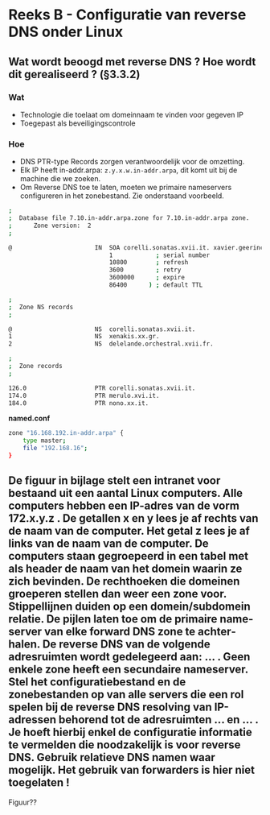 # Reeks B - Configuratie van reverse DNS onder Linux
## Wat wordt beoogd met reverse DNS ? Hoe wordt dit gerealiseerd ? (§3.3.2)
### Wat
* Technologie die toelaat om domeinnaam te vinden voor gegeven IP
* Toegepast als beveiligingscontrole

### Hoe
* DNS PTR-type Records zorgen verantwoordelijk voor de omzetting.
* Elk IP heeft in-addr.arpa: `z.y.x.w.in-addr.arpa`, dit komt uit bij de machine die we zoeken.
* Om Reverse DNS toe te laten, moeten we primaire nameservers configureren in het zonebestand. Zie onderstaand voorbeeld.

```bash
;
;  Database file 7.10.in-addr.arpa.zone for 7.10.in-addr.arpa zone.
;      Zone version:  2
;

@                       IN  SOA corelli.sonatas.xvii.it. xavier.geerinck.ugent.be. (
                        	1            ; serial number
                        	10800        ; refresh
                        	3600         ; retry
                        	3600000      ; expire
                        	86400      ) ; default TTL

;
;  Zone NS records
;

@                       NS	corelli.sonatas.xvii.it.
1                       NS	xenakis.xx.gr.
2                       NS	delelande.orchestral.xvii.fr.

;
;  Zone records
;

126.0                   PTR	corelli.sonatas.xvii.it.
174.0                   PTR	merulo.xvi.it.
184.0                   PTR	nono.xx.it.
```

**named.conf**
```bash
zone "16.168.192.in-addr.arpa" {
	type master;
	file "192.168.16";
}
```
## De figuur in bijlage stelt een intranet voor bestaand uit een aantal Linux computers. Alle computers hebben een IP-adres van de vorm 172.x.y.z . De getallen x en y lees je af rechts van de naam van de computer. Het getal z lees je af links van de naam van de computer. De computers staan gegroepeerd in een tabel met als header de naam van het domein waarin ze zich bevinden. De recht­hoeken die domeinen groeperen stellen dan weer een zone voor. Stippel­lijnen duiden op een domein/sub­domein relatie. De pijlen laten toe om de primaire name­server van elke forward DNS zone te achter­halen. De reverse DNS van de volgende adresruimten wordt gedelegeerd aan: ... . Geen enkele zone heeft een secundaire nameserver. Stel het configuratiebestand en de zonebestanden op van alle servers die een rol spelen bij de reverse DNS resolving van IP-adressen behorend tot de adresruimten  ... en ... . Je hoeft hierbij enkel de configuratie informatie te vermelden die noodzakelijk is voor reverse DNS. Gebruik relatieve DNS namen waar mogelijk. Het gebruik van forwarders is hier niet toegelaten !
Figuur??